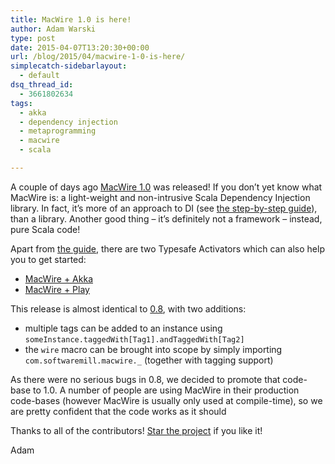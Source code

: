 ```yaml
---
title: MacWire 1.0 is here!
author: Adam Warski
type: post
date: 2015-04-07T13:20:30+00:00
url: /blog/2015/04/macwire-1-0-is-here/
simplecatch-sidebarlayout:
  - default
dsq_thread_id:
  - 3661802634
tags:
  - akka
  - dependency injection
  - metaprogramming
  - macwire
  - scala

---
```

A couple of days ago [MacWire 1.0][1] was released! If you don&#8217;t yet know what MacWire is: a light-weight and non-intrusive Scala Dependency Injection library. In fact, it&#8217;s more of an approach to DI (see [the step-by-step guide][2]), than a library. Another good thing &#8211; it&#8217;s definitely not a framework &#8211; instead, pure Scala code!

Apart from [the guide][2], there are two Typesafe Activators which can also help you to get started:

  * [MacWire + Akka][3]
  * [MacWire + Play][4]

This release is almost identical to [0.8][5], with two additions:

  * multiple tags can be added to an instance using `someInstance.taggedWith[Tag1].andTaggedWith[Tag2]`
  * the `wire` macro can be brought into scope by simply importing `com.softwaremill.macwire._` (together with tagging support)

As there were no serious bugs in 0.8, we decided to promote that code-base to 1.0. A number of people are using MacWire in their production code-bases (however MacWire is usually only used at compile-time), so we are pretty confident that the code works as it should

Thanks to all of the contributors! [Star the project][1] if you like it!

Adam

 [1]: https://github.com/adamw/macwire
 [2]: http://di-in-scala.github.io
 [3]: https://typesafe.com/activator/template/macwire-akka-activator
 [4]: https://typesafe.com/activator/template/macwire-activator
 [5]: http://www.warski.org/blog/2015/01/macwire-0-8-0-towards-1-0-tagging-anonymous-functions-support/

